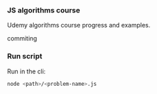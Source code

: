 ### JS algorithms course 

Udemy algorithms course progress and examples.

commiting

### Run script

Run in the cli:

```bash
node <path>/<problem-name>.js
```
